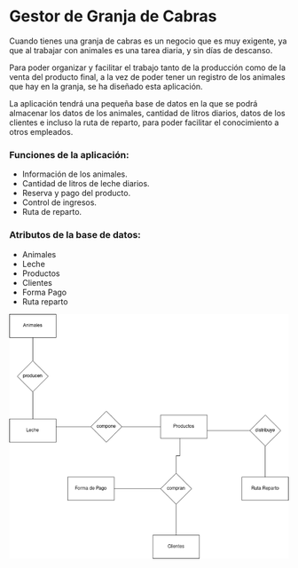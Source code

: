 # Gestor de Granja de Cabras

Cuando tienes una granja de cabras es un negocio que es muy exigente, ya que al trabajar con animales es una tarea diaria, y sin días de descanso.

Para poder organizar y facilitar el trabajo tanto de la producción como de la venta del producto final, a la vez de poder tener un registro de los animales que hay en la granja, se ha diseñado esta aplicación.

La aplicación tendrá una pequeña base de datos en la que se podrá almacenar los datos de los animales, cantidad de litros diarios, datos de los clientes e incluso la ruta de reparto, para poder facilitar el conocimiento a otros empleados.

### Funciones de la aplicación:

- Información de los animales.
- Cantidad de litros de leche diarios.
- Reserva y pago del producto.
- Control de ingresos.
- Ruta de reparto.

### Atributos de la base de datos:

- Animales
- Leche
- Productos
- Clientes
- Forma Pago
- Ruta reparto


<img src="https://raw.githubusercontent.com/JoseMariaRuizDAM/PGL_JoseMa/master/granjaApp.drawio.png">
